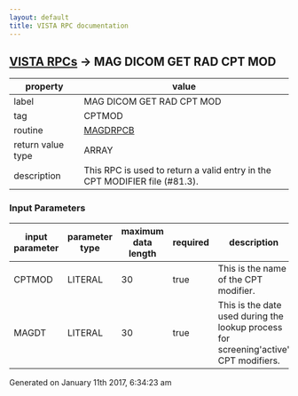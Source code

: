 ```yaml
---
layout: default
title: VISTA RPC documentation
---
```




## [VISTA RPCs](TableOfContent.md) &#8594; MAG DICOM GET RAD CPT MOD 

 property | value 
--- | --- 
 label | MAG DICOM GET RAD CPT MOD
 tag | CPTMOD
 routine | [MAGDRPCB](http://code.osehra.org/dox/Routine_MAGDRPCB_source.html)
 return value type | ARRAY
 description | This RPC is used to return a valid entry in the CPT MODIFIER file (#81.3).

### Input Parameters

| input parameter | parameter type | maximum data length | required | description | 
| --- | --- | --- | --- | --- | 
| CPTMOD | LITERAL | 30 | true | This is the name of the CPT modifier. | 
| MAGDT | LITERAL | 30 | true | This is the date used during the lookup process for screening'active' CPT modifiers. | 




Generated on January 11th 2017, 6:34:23 am